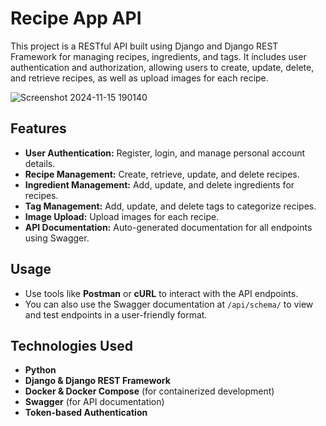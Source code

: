 # Recipe App API

This project is a RESTful API built using Django and Django REST Framework for managing recipes, ingredients, and tags. It includes user authentication and authorization, allowing users to create, update, delete, and retrieve recipes, as well as upload images for each recipe.

![Screenshot 2024-11-15 190140](https://github.com/user-attachments/assets/ff2fd922-7762-4f0b-9e1d-2c51903395ab)

## Features

- **User Authentication:** Register, login, and manage personal account details.
- **Recipe Management:** Create, retrieve, update, and delete recipes.
- **Ingredient Management:** Add, update, and delete ingredients for recipes.
- **Tag Management:** Add, update, and delete tags to categorize recipes.
- **Image Upload:** Upload images for each recipe.
- **API Documentation:** Auto-generated documentation for all endpoints using Swagger.

## Usage

- Use tools like **Postman** or **cURL** to interact with the API endpoints.
- You can also use the Swagger documentation at `/api/schema/` to view and test endpoints in a user-friendly format.

## Technologies Used

- **Python**
- **Django & Django REST Framework**
- **Docker & Docker Compose** (for containerized development)
- **Swagger** (for API documentation)
- **Token-based Authentication**

